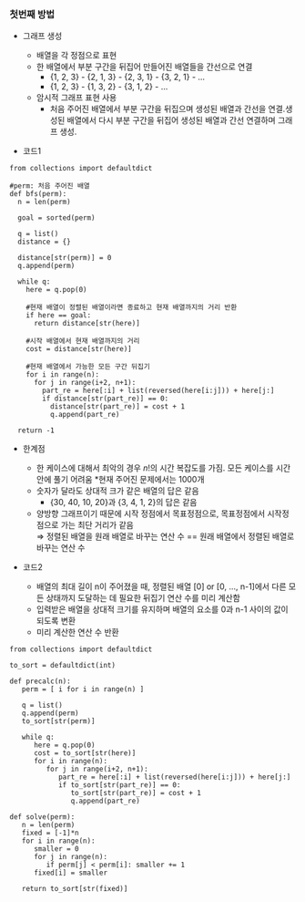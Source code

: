 ### 첫번째 방법
- 그래프 생성
   - 배열을 각 정점으로 표현
   - 한 배열에서 부분 구간을 뒤집어 만들어진 배열들을 간선으로 연결
     - {1, 2, 3} - {2, 1, 3} - {2, 3, 1} - {3, 2, 1} - ...
     - {1, 2, 3} - {1, 3, 2} - {3, 1, 2} - ...
   - 암시적 그래프 표현 사용  
     - 처음 주어진 배열에서 부분 구간을 뒤집으며 생성된 배열과 간선을 연결.생성된 배열에서 다시 부분 구간을 뒤집어 생성된 배열과 간선 연결하며 그래프 생성.

- 코드1
```
from collections import defaultdict

#perm: 처음 주어진 배열
def bfs(perm):
  n = len(perm)
  
  goal = sorted(perm)
  
  q = list()
  distance = {}
  
  distance[str(perm)] = 0
  q.append(perm)
  
  while q:
    here = q.pop(0)
    
    #현재 배열이 정렬된 배열이라면 종료하고 현재 배열까지의 거리 반환
    if here == goal:
      return distance[str(here)]
    
    #시작 배열에서 현재 배열까지의 거리
    cost = distance[str(here)]
    
    #현재 배열에서 가능한 모든 구간 뒤집기
    for i in range(n):
      for j in range(i+2, n+1):
        part_re = here[:i] + list(reversed(here[i:j])) + here[j:]
        if distance[str(part_re)] == 0:
          distance[str(part_re)] = cost + 1
          q.append(part_re)
          
  return -1 
```

- 한계점 
    - 한 케이스에 대해서 최악의 경우 $n!$의 시간 복잡도를 가짐. 모든 케이스를 시간 안에 풀기 어려움 *현재 주어진 문제에서는 1000개
    - 숫자가 달라도 상대적 크가 같은 배열의 답은 같음
       - {30, 40, 10, 20}과 {3, 4, 1, 2}의 답은 같음
    - 양방향 그래프이기 때문에 시작 정점에서 목표정점으로, 목표정점에서 시작정점으로 가는 최단 거리가 같음  
       $\Rightarrow$ 정렬된 배열을 원래 배열로 바꾸는 연산 수 == 원래 배열에서 정렬된 배열로 바꾸는 연산 수
       
- 코드2
    - 배열의 최대 길이 n이 주어졌을 때, 정렬된 배열 [0] or [0, ..., n-1]에서 다른 모든 상태까지 도달하는 데 필요한 뒤집기 연산 수를 미리 계산함
    - 입력받은 배열을 상대적 크기를 유지하며 배열의 요소를 0과 n-1 사이의 값이 되도록 변환
    - 미리 계산한 연산 수 반환
```
from collections import defaultdict

to_sort = defaultdict(int)

def precalc(n):
   perm = [ i for i in range(n) ]
   
   q = list()
   q.append(perm)
   to_sort[str(perm)]
   
   while q:
      here = q.pop(0)
      cost = to_sort[str(here)]
      for i in range(n):
         for j in range(i+2, n+1):
            part_re = here[:i] + list(reversed(here[i:j])) + here[j:]
            if to_sort[str(part_re)] == 0:
               to_sort[str(part_re)] = cost + 1
               q.append(part_re)
               
def solve(perm):
   n = len(perm)
   fixed = [-1]*n
   for i in range(n):
      smaller = 0
      for j in range(n):
         if perm[j] < perm[i]: smaller += 1
      fixed[i] = smaller
      
   return to_sort[str(fixed)]
```
